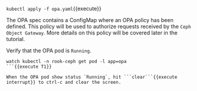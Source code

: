 `kubectl apply -f opa.yaml`{{execute}}

The OPA spec contains a ConfigMap where an OPA policy has been defined. This policy will be used to authorize requests received by the `Ceph Object Gateway`. More details on this policy will be covered later in the tutorial.

Verify that the OPA pod is `Running`.
```
watch kubectl -n rook-ceph get pod -l app=opa
```{{execute T1}}

When the OPA pod show status `Running`, hit ```clear```{{execute interrupt}} to ctrl-c and clear the screen.